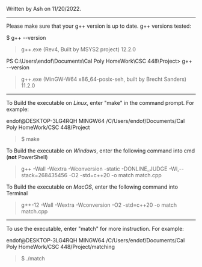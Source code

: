 Written by Ash on 11/20/2022.

_______________________________________________________
Please make sure that your g++ version is up to date.
g++ versions tested:

$ g++ --version
> g++.exe (Rev4, Built by MSYS2 project) 12.2.0

PS C:\Users\endof\Documents\Cal Poly HomeWork\CSC 448\Project> g++ --version
> g++.exe (MinGW-W64 x86_64-posix-seh, built by Brecht Sanders) 11.2.0

_______________________________________________________
To Build the executable on *Linux*, enter "make" in the command prompt.
For example:

endof@DESKTOP-3LG4RQH MINGW64 /C/Users/endof/Documents/Cal Poly HomeWork/CSC 448/Project

>  $ make

To Build the executable on *Windows*, enter the following command into cmd (**not** PowerShell)

> g++ -Wall -Wextra -Wconversion -static -DONLINE_JUDGE -Wl,--stack=268435456 -O2 -std=c++20 -o match match.cpp

To Build the executable on *MacOS*, enter the following command into Terminal

> g++-12 -Wall -Wextra -Wconversion -O2 -std=c++20 -o match match.cpp

_______________________________________________________
To use the executable, enter "match" for more instruction. For example:

endof@DESKTOP-3LG4RQH MINGW64 /C/Users/endof/Documents/Cal Poly HomeWork/CSC 448/Project/matching

> $ ./match

